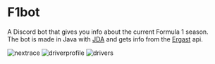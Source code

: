 # F1bot
A Discord bot that gives you info about the current Formula 1 season. </br>
The bot is made in Java with [JDA](https://github.com/DV8FromTheWorld/JDA) and gets info from the [Ergast](https://ergast.com/mrd/) api. </br>

![nextrace](https://i.imgur.com/bCm8iTc.png)
![driverprofile](https://i.imgur.com/EZ66pjv.png)
![drivers](https://i.imgur.com/lpmw6Ud.png)
